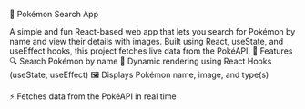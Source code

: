🧩 Pokémon Search App

A simple and fun React-based web app that lets you search for Pokémon by name and view their details with images.
Built using React, useState, and useEffect hooks, this project fetches live data from the PokéAPI.
🌟 Features
🔍 Search Pokémon by name
🧠 Dynamic rendering using React Hooks (useState, useEffect)
🖼️ Displays Pokémon name, image, and type(s)

⚡ Fetches data from the PokéAPI
 in real time
